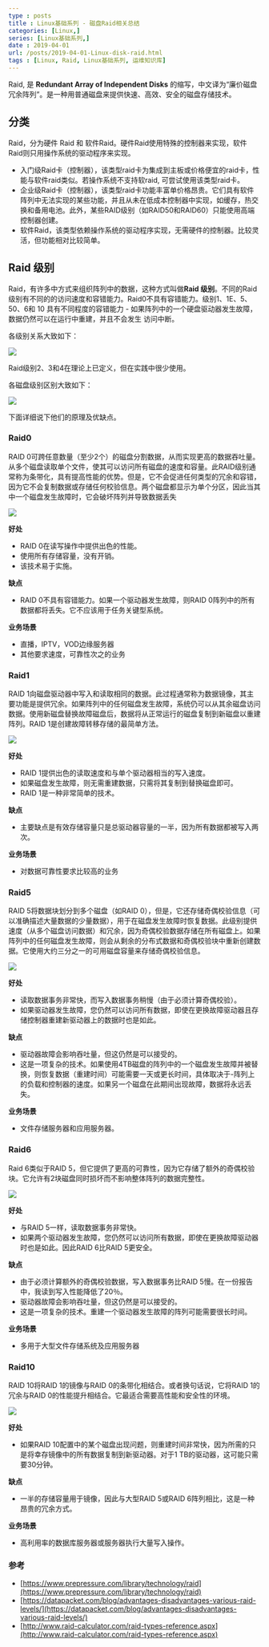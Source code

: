 ```yaml
---
type : posts
title : Linux基础系列 - 磁盘Raid相关总结
categories: [Linux,]
series: [Linux基础系列,] 
date : 2019-04-01 
url: /posts/2019-04-01-Linux-disk-raid.html 
tags : [Linux, Raid, Linux基础系列, 运维知识库]
---
```


Raid, 是 **Redundant Array of Independent Disks** 的缩写，中文译为“廉价磁盘冗余阵列”。是一种用普通磁盘来提供快速、高效、安全的磁盘存储技术。

## 分类

Raid，分为硬件 Raid 和 软件Raid。硬件Raid使用特殊的控制器来实现，软件Raid则只用操作系统的驱动程序来实现。

- 入门级Raid卡（控制器），该类型raid卡为集成到主板或价格便宜的raid卡，性能与软件raid类似。若操作系统不支持软raid, 可尝试使用该类型raid卡。
- 企业级Raid卡（控制器），该类型raid卡功能丰富单价格昂贵。它们具有软件阵列中无法实现的某些功能，并且从未在低成本控制器中实现，如缓存，热交换和备用电池。此外，某些RAID级别（如RAID50和RAID60）只能使用高端控制器创建。
- 软件Raid，该类型依赖操作系统的驱动程序实现，无需硬件的控制器。比较灵活，但功能相对比较简单。

## Raid 级别

Raid，有许多中方式来组织阵列中的数据，这种方式叫做**Raid 级别**。不同的Raid级别有不同的的访问速度和容错能力。Raid0不具有容错能力。级别1、1E、5、50、6和 10 具有不同程度的容错能力 - 如果阵列中的一个硬盘驱动器发生故障，数据仍然可以在运行中重建，并且不会发生
访问中断。

各级别关系大致如下：

![](https://ws1.sinaimg.cn/large/005UqHpNly1g1n1q7cabij309607mdg6.jpg)

Raid级别2、3和4在理论上已定义，但在实践中很少使用。

各磁盘级别区别大致如下：

![](https://ws1.sinaimg.cn/large/005UqHpNly1g1n1q7e2yuj30wh095mya.jpg)


下面详细说下他们的原理及优缺点。

### Raid0

RAID 0可跨任意数量（至少2个）的磁盘分割数据，从而实现更高的数据吞吐量。从多个磁盘读取单个文件，使其可以访问所有磁盘的速度和容量。此RAID级别通常称为条带化，具有提高性能的优势。但是，它不会促进任何类型的冗余和容错，因为它不会复制数据或存储任何校验信息。两个磁盘都显示为单个分区，因此当其中一个磁盘发生故障时，它会破坏阵列并导致数据丢失

![](https://ws1.sinaimg.cn/large/005UqHpNly1g1n3erz0lij30cd08swfa.jpg)

**好处**

- RAID 0在读写操作中提供出色的性能。
- 使用所有存储容量，没有开销。
- 该技术易于实施。

**缺点**

- RAID 0不具有容错能力。如果一个驱动器发生故障，则RAID 0阵列中的所有数据都将丢失。它不应该用于任务关键型系统。

**业务场景**

- 直播，IPTV，VOD边缘服务器
- 其他要求速度，可靠性次之的业务

### Raid1 

RAID 1向磁盘驱动器中写入和读取相同的数据。此过程通常称为数据镜像，其主要功能是提供冗余。如果阵列中的任何磁盘发生故障，系统仍可以从其余磁盘访问数据。使用新磁盘替换故障磁盘后，数据将从正常运行的磁盘复制到新磁盘以重建阵列。RAID 1是创建故障转移存储的最简单方法。

![](https://ws1.sinaimg.cn/large/005UqHpNly1g1n3j8u529j30cb08ygme.jpg)

**好处**

- RAID 1提供出色的读取速度和与单个驱动器相当的写入速度。
- 如果磁盘发生故障，则无需重建数据，只需将其复制到替换磁盘即可。
- RAID 1是一种非常简单的技术。

**缺点**

- 主要缺点是有效存储容量只是总驱动器容量的一半，因为所有数据都被写入两次。

**业务场景**

- 对数据可靠性要求比较高的业务

### Raid5 

RAID 5将数据块划分到多个磁盘（如RAID 0），但是，它还存储奇偶校验信息（可以准确描述大量数据的少量数据），用于在磁盘发生故障时恢复数据。此级别提供速度（从多个磁盘访问数据）和冗余，因为奇偶校验数据存储在所有磁盘上。如果阵列中的任何磁盘发生故障，则会从剩余的分布式数据和奇偶校验块中重新创建数据。它使用大约三分之一的可用磁盘容量来存储奇偶校验信息。

![](https://ws1.sinaimg.cn/large/005UqHpNly1g1n3t6al85j30cb08w408.jpg)

**好处**

- 读取数据事务非常快，而写入数据事务稍慢（由于必须计算奇偶校验）。
- 如果驱动器发生故障，您仍然可以访问所有数据，即使在更换故障驱动器且存储控制器重建新驱动器上的数据时也是如此。

**缺点**

- 驱动器故障会影响吞吐量，但这仍然是可以接受的。
- 这是一项复杂的技术。如果使用4TB磁盘的阵列中的一个磁盘发生故障并被替换，则恢复数据（重建时间）可能需要一天或更长时间，具体取决于-阵列上的负载和控制器的速度。如果另一个磁盘在此期间出现故障，数据将永远丢失。

**业务场景**

- 文件存储服务器和应用服务器。

### Raid6 

Raid 6类似于RAID 5，但它提供了更高的可靠性，因为它存储了额外的奇偶校验块。它允许有2块磁盘同时损坏而不影响整体阵列的数据完整性。

![](https://ws1.sinaimg.cn/large/005UqHpNly1g1n41kqwj9j30c808swga.jpg)

**好处**

- 与RAID 5一样，读取数据事务非常快。
- 如果两个驱动器发生故障，您仍然可以访问所有数据，即使在更换故障驱动器时也是如此。因此RAID 6比RAID 5更安全。

**缺点**

- 由于必须计算额外的奇偶校验数据，写入数据事务比RAID 5慢。在一份报告中，我读到写入性能降低了20％。
- 驱动器故障会影响吞吐量，但这仍然是可以接受的。
- 这是一项复杂的技术。重建一个驱动器发生故障的阵列可能需要很长时间。

**业务场景**

- 多用于大型文件存储系统及应用服务器

### Raid10 

RAID 10将RAID 1的镜像与RAID 0的条带化相结合。或者换句话说，它将RAID 1的冗余与RAID 0的性能提升相结合。它最适合需要高性能和安全性的环境。

![](https://ws1.sinaimg.cn/large/005UqHpNly1g1n43xvzaij30c908tdha.jpg)

**好处**

- 如果RAID 10配置中的某个磁盘出现问题，则重建时间非常快，因为所需的只是将幸存镜像中的所有数据复制到新驱动器。对于1 TB的驱动器，这可能只需要30分钟。

**缺点**

- 一半的存储容量用于镜像，因此与大型RAID 5或RAID 6阵列相比，这是一种昂贵的冗余方式。

**业务场景**

- 高利用率的数据库服务器或服务器执行大量写入操作。


### 参考

- [https://www.prepressure.com/library/technology/raid](https://www.prepressure.com/library/technology/raid)
- [https://datapacket.com/blog/advantages-disadvantages-various-raid-levels/](https://datapacket.com/blog/advantages-disadvantages-various-raid-levels/)
- [http://www.raid-calculator.com/raid-types-reference.aspx](http://www.raid-calculator.com/raid-types-reference.aspx)

